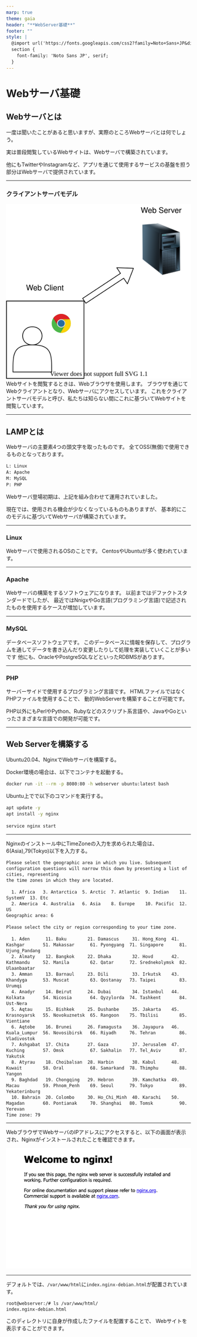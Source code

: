 ```yaml
---
marp: true
theme: gaia
header: "**WebServer基礎**"
footer: ""
style: |
  @import url('https://fonts.googleapis.com/css2?family=Noto+Sans+JP&display=swap');
  section {
    font-family: 'Noto Sans JP', serif;
  }
---
```


# Webサーバ基礎

## Webサーバとは

一度は聞いたことがあると思いますが、実際のところWebサーバとは何でしょう。

実は普段閲覧しているWebサイトは、Webサーバで構築されています。

他にもTwitterやInstagramなど、アプリを通じて使用するサービスの基盤を担う部分はWebサーバで提供されています。

---

### クライアントサーバモデル

![Web Server](./img/webserver.dio.svg)
Webサイトを閲覧するときは、Webブラウザを使用します。
ブラウザを通じてWebクライアントとなり、Webサーバにアクセスしています。
これをクライアントサーバモデルと呼び、私たちは知らない間にこれに基づいてWebサイトを閲覧しています。

---

## LAMPとは

Webサーバの主要素4つの頭文字を取ったものです。
全てOSS(無償)で使用できるものとなっております。

```txt
L: Linux
A: Apache
M: MySQL
P: PHP
```

Webサーバ登場初期は、上記を組み合わせて運用されていました。

現在では、使用される機会が少なくなっているものもありますが、
基本的にこのモデルに基づいてWebサーバが構築されています。

---

### Linux

Webサーバで使用されるOSのことです。
CentosやUbuntuが多く使われています。

---

### Apache

Webサーバの構築をするソフトウェアになります。
以前まではデファクトスタンダードでしたが、
最近ではNnigxやGo言語(プログラミング言語)で記述されたものを使用するケースが増加しています。

---

### MySQL

データベースソフトウェアです。
このデータベースに情報を保存して、プログラムを通してデータを書き込んだり変更したりして処理を実装していくことが多いです
他にも、OracleやPostgreSQLなどといったRDBMSがあります。

---

### PHP

サーバーサイドで使用するプログラミング言語です。
HTMLファイルではなくPHPファイルを使用することで、
動的WebServerを構築することが可能です。

PHP以外にもPerlやPython、Rubyなどのスクリプト系言語や、JavaやGoといったさまざまな言語での開発が可能です。

---

## Web Serverを構築する

Ubuntu20.04、NginxでWebサーバを構築する。

Docker環境の場合は、以下でコンテナを起動する。

```bash
docker run -it --rm -p 8080:80 -h webserver ubuntu:latest bash
```

Ubuntu上でで以下のコマンドを実行する。

```bash
apt update -y
apt install -y nginx

service nginx start
```

---

Nginxのインストール中にTimeZoneの入力を求められた場合は、
6(Asia),79(Tokyo)以下を入力する。

```log
Please select the geographic area in which you live. Subsequent configuration questions will narrow this down by presenting a list of cities, representing
the time zones in which they are located.

  1. Africa   3. Antarctica  5. Arctic  7. Atlantic  9. Indian    11. SystemV  13. Etc
  2. America  4. Australia   6. Asia    8. Europe    10. Pacific  12. US
Geographic area: 6

Please select the city or region corresponding to your time zone.

  1. Aden      11. Baku        21. Damascus     31. Hong_Kong  41. Kashgar       51. Makassar      61. Pyongyang  71. Singapore      81. Ujung_Pandang
  2. Almaty    12. Bangkok     22. Dhaka        32. Hovd       42. Kathmandu     52. Manila        62. Qatar      72. Srednekolymsk  82. Ulaanbaatar
  3. Amman     13. Barnaul     23. Dili         33. Irkutsk    43. Khandyga      53. Muscat        63. Qostanay   73. Taipei         83. Urumqi
  4. Anadyr    14. Beirut      24. Dubai        34. Istanbul   44. Kolkata       54. Nicosia       64. Qyzylorda  74. Tashkent       84. Ust-Nera
  5. Aqtau     15. Bishkek     25. Dushanbe     35. Jakarta    45. Krasnoyarsk   55. Novokuznetsk  65. Rangoon    75. Tbilisi        85. Vientiane
  6. Aqtobe    16. Brunei      26. Famagusta    36. Jayapura   46. Kuala_Lumpur  56. Novosibirsk   66. Riyadh     76. Tehran         86. Vladivostok
  7. Ashgabat  17. Chita       27. Gaza         37. Jerusalem  47. Kuching       57. Omsk          67. Sakhalin   77. Tel_Aviv       87. Yakutsk
  8. Atyrau    18. Choibalsan  28. Harbin       38. Kabul      48. Kuwait        58. Oral          68. Samarkand  78. Thimphu        88. Yangon
  9. Baghdad   19. Chongqing   29. Hebron       39. Kamchatka  49. Macau         59. Phnom_Penh    69. Seoul      79. Tokyo          89. Yekaterinburg
  10. Bahrain  20. Colombo     30. Ho_Chi_Minh  40. Karachi    50. Magadan       60. Pontianak     70. Shanghai   80. Tomsk          90. Yerevan
Time zone: 79
```

---

WebブラウザでWebサーバのIPアドレスにアクセスすると、以下の画面が表示され、Nginxがインストールされたことを確認できます。

![welcome to nginx!](./img/welcome_to_nginx!.png)

---

デフォルトでは、`/var/www/html`に`index.nginx-debian.html`が配置されています。

```log
root@webserver:/# ls /var/www/html/
index.nginx-debian.html
```

このディレクトリに自身が作成したファイルを配置することで、
Webサイトを表示することができます。
